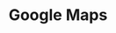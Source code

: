 ---
blog: https://www.blog.google/products/maps/
codehost: https://github.com/googlemaps
facebook: https://www.facebook.com/GoogleMaps/
images:
- google_maps-icon.svg
- google_maps-tile.svg
- google_maps-ar21.svg
logohandle: google_maps
sort: google_maps
tags:
- google
- mapping
title: Google Maps
twitter: https://x.com/googlemaps
website: https://maps.google.com/
wikipedia: https://en.wikipedia.org/wiki/Google_Maps
---